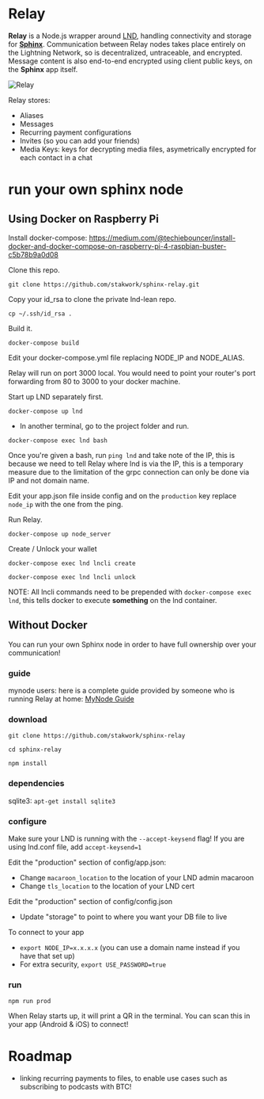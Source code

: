 # Relay

**Relay** is a Node.js wrapper around [LND](https://github.com/lightningnetwork/lnd), handling connectivity and storage for [**Sphinx**](https://sphinx.chat). Communication between Relay nodes takes place entirely on the Lightning Network, so is decentralized, untraceable, and encrypted. Message content is also end-to-end encrypted using client public keys, on the **Sphinx** app itself.

![Relay](https://github.com/stakwork/sphinx-relay/raw/master/public/relay.jpg)

Relay stores:
- Aliases
- Messages
- Recurring payment configurations
- Invites (so you can add your friends)
- Media Keys: keys for decrypting media files, asymetrically encrypted for each contact in a chat

# run your own sphinx node

## Using Docker on Raspberry Pi

Install docker-compose: https://medium.com/@techiebouncer/install-docker-and-docker-compose-on-raspberry-pi-4-raspbian-buster-c5b78b9a0d08

Clone this repo.
```
git clone https://github.com/stakwork/sphinx-relay.git
```

Copy your id_rsa to clone the private lnd-lean repo.

```
cp ~/.ssh/id_rsa .
```

Build it.

```
docker-compose build
```

Edit your docker-compose.yml file replacing NODE_IP and NODE_ALIAS.

Relay will run on port 3000 local. You would need to point your router's port forwarding from 80 to 3000 to your docker machine.

Start up LND separately first.

```
docker-compose up lnd
```

- In another terminal, go to the project folder and run.

```
docker-compose exec lnd bash
```

Once you're given a bash, run `ping lnd` and take note of the IP, this is because we need to tell Relay where lnd is via the IP, this is a temporary measure due to the limitation of the grpc connection can only be done via IP and not domain name.

Edit your app.json file inside config and on the `production` key replace `node_ip` with the one from the ping.

Run Relay.

```
docker-compose up node_server
```

Create / Unlock your wallet

```
docker-compose exec lnd lncli create

docker-compose exec lnd lncli unlock
```

NOTE: All lncli commands need to be prepended with `docker-compose exec lnd`, this tells docker to execute **something** on the lnd container.

## Without Docker

You can run your own Sphinx node in order to have full ownership over your communication!

### guide

mynode users: here is a complete guide provided by someone who is running Relay at home: [MyNode Guide](https://github.com/stakwork/sphinx-relay/blob/master/install_guide_myNode.md)

### download

`git clone https://github.com/stakwork/sphinx-relay`

`cd sphinx-relay`

`npm install`

### dependencies

sqlite3: `apt-get install sqlite3`

### configure

Make sure your LND is running with the `--accept-keysend` flag! If you are using lnd.conf file, add `accept-keysend=1`

Edit the "production" section of config/app.json:
 - Change `macaroon_location` to the location of your LND admin macaroon
 - Change `tls_location` to the location of your LND cert

Edit the "production" section of config/config.json
 - Update "storage" to point to where you want your DB file to live

To connect to your app
 - `export NODE_IP=x.x.x.x` (you can use a domain name instead if you have that set up)
 - For extra security, `export USE_PASSWORD=true`

### run

`npm run prod`

When Relay starts up, it will print a QR in the terminal. You can scan this in your app (Android & iOS) to connect!

# Roadmap

- linking recurring payments to files, to enable use cases such as subscribing to podcasts with BTC!
